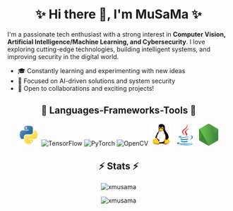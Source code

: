 <h1 align="center"> ✨ Hi there 👋, I'm MuSaMa ✨ </h1> 

I'm a passionate tech enthusiast with a strong interest in **Computer Vision, Artificial Intelligence/Machine Learning, and Cybersecurity**. I love exploring cutting-edge technologies, building intelligent systems, and improving security in the digital world.  

- 🎓 Constantly learning and experimenting with new ideas 
- 🤖 Focused on AI-driven solutions and system security 
- 🤝 Open to collaborations and exciting projects! 

<h2 align="center">🚀 Languages-Frameworks-Tools 🚀</h2>
<p align="center">
  <img src="https://raw.githubusercontent.com/devicons/devicon/master/icons/python/python-original.svg" alt="Python" width="50" height="50"/>
  <img src="https://www.vectorlogo.zone/logos/tensorflow/tensorflow-icon.svg" alt="TensorFlow" width="50" height="50"/>
  <img src="https://www.vectorlogo.zone/logos/pytorch/pytorch-icon.svg" alt="PyTorch" width="50" height="50"/>
  <img src="https://www.vectorlogo.zone/logos/opencv/opencv-icon.svg" alt="OpenCV" width="50" height="50"/>
  <img src="https://raw.githubusercontent.com/devicons/devicon/master/icons/linux/linux-original.svg" alt="Linux" width="50" height="50"/>
  <img src="https://raw.githubusercontent.com/devicons/devicon/master/icons/java/java-original.svg" alt="Java" width="50" height="50"/>
  <img src="https://raw.githubusercontent.com/devicons/devicon/master/icons/nodejs/nodejs-original.svg" alt="Node.js" width="50" height="50"/>
</p>
<h2 align="center">⚡ Stats ⚡</h2>
<p align="center"><img src="https://github-readme-streak-stats.herokuapp.com/?user=xmusama&theme=react" alt="xmusama" /></p>
<p align="center"><img src="https://github-readme-stats.vercel.app/api/top-langs/?username=xmusama&theme=react&layout=compact" alt="xmusama" /></p>
